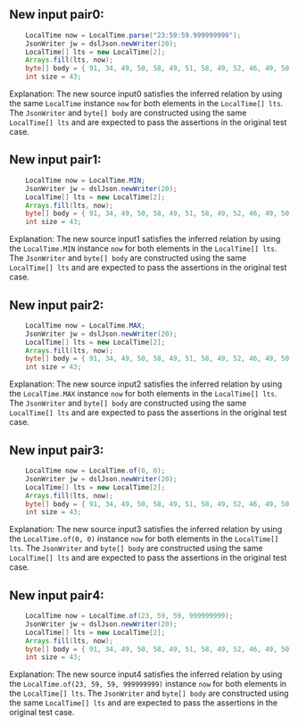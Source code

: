 ## New input pair0:
```java
    LocalTime now = LocalTime.parse("23:59:59.999999999");
    JsonWriter jw = dslJson.newWriter(20);
    LocalTime[] lts = new LocalTime[2];
    Arrays.fill(lts, now);
    byte[] body = { 91, 34, 49, 50, 58, 49, 51, 58, 49, 52, 46, 49, 50, 51, 52, 53, 54, 55, 56, 57, 34, 44, 34, 49, 50, 58, 49, 51, 58, 49, 52, 46, 49, 50, 51, 52, 53, 54, 55, 56, 57, 34, 93, 0, 0, 0, 0, 0, 0, 0, 0, 0 };
    int size = 43;
```
Explanation: The new source input0 satisfies the inferred relation by using the same `LocalTime` instance `now` for both elements in the `LocalTime[] lts`. The `JsonWriter` and `byte[] body` are constructed using the same `LocalTime[] lts` and are expected to pass the assertions in the original test case.

## New input pair1:
```java
    LocalTime now = LocalTime.MIN;
    JsonWriter jw = dslJson.newWriter(20);
    LocalTime[] lts = new LocalTime[2];
    Arrays.fill(lts, now);
    byte[] body = { 91, 34, 49, 50, 58, 49, 51, 58, 49, 52, 46, 49, 50, 51, 52, 53, 54, 55, 56, 57, 34, 44, 34, 49, 50, 58, 49, 51, 58, 49, 52, 46, 49, 50, 51, 52, 53, 54, 55, 56, 57, 34, 93, 0, 0, 0, 0, 0, 0, 0, 0, 0 };
    int size = 43;
```
Explanation: The new source input1 satisfies the inferred relation by using the `LocalTime.MIN` instance `now` for both elements in the `LocalTime[] lts`. The `JsonWriter` and `byte[] body` are constructed using the same `LocalTime[] lts` and are expected to pass the assertions in the original test case.

## New input pair2:
```java
    LocalTime now = LocalTime.MAX;
    JsonWriter jw = dslJson.newWriter(20);
    LocalTime[] lts = new LocalTime[2];
    Arrays.fill(lts, now);
    byte[] body = { 91, 34, 49, 50, 58, 49, 51, 58, 49, 52, 46, 49, 50, 51, 52, 53, 54, 55, 56, 57, 34, 44, 34, 49, 50, 58, 49, 51, 58, 49, 52, 46, 49, 50, 51, 52, 53, 54, 55, 56, 57, 34, 93, 0, 0, 0, 0, 0, 0, 0, 0, 0 };
    int size = 43;
```
Explanation: The new source input2 satisfies the inferred relation by using the `LocalTime.MAX` instance `now` for both elements in the `LocalTime[] lts`. The `JsonWriter` and `byte[] body` are constructed using the same `LocalTime[] lts` and are expected to pass the assertions in the original test case.

## New input pair3:
```java
    LocalTime now = LocalTime.of(0, 0);
    JsonWriter jw = dslJson.newWriter(20);
    LocalTime[] lts = new LocalTime[2];
    Arrays.fill(lts, now);
    byte[] body = { 91, 34, 49, 50, 58, 49, 51, 58, 49, 52, 46, 49, 50, 51, 52, 53, 54, 55, 56, 57, 34, 44, 34, 49, 50, 58, 49, 51, 58, 49, 52, 46, 49, 50, 51, 52, 53, 54, 55, 56, 57, 34, 93, 0, 0, 0, 0, 0, 0, 0, 0, 0 };
    int size = 43;
```
Explanation: The new source input3 satisfies the inferred relation by using the `LocalTime.of(0, 0)` instance `now` for both elements in the `LocalTime[] lts`. The `JsonWriter` and `byte[] body` are constructed using the same `LocalTime[] lts` and are expected to pass the assertions in the original test case.

## New input pair4:
```java
    LocalTime now = LocalTime.of(23, 59, 59, 999999999);
    JsonWriter jw = dslJson.newWriter(20);
    LocalTime[] lts = new LocalTime[2];
    Arrays.fill(lts, now);
    byte[] body = { 91, 34, 49, 50, 58, 49, 51, 58, 49, 52, 46, 49, 50, 51, 52, 53, 54, 55, 56, 57, 34, 44, 34, 49, 50, 58, 49, 51, 58, 49, 52, 46, 49, 50, 51, 52, 53, 54, 55, 56, 57, 34, 93, 0, 0, 0, 0, 0, 0, 0, 0, 0 };
    int size = 43;
```
Explanation: The new source input4 satisfies the inferred relation by using the `LocalTime.of(23, 59, 59, 999999999)` instance `now` for both elements in the `LocalTime[] lts`. The `JsonWriter` and `byte[] body` are constructed using the same `LocalTime[] lts` and are expected to pass the assertions in the original test case.
